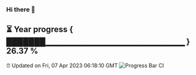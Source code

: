 ### Hi there 👋
⏳ Year progress { ███████▁▁▁▁▁▁▁▁▁▁▁▁▁▁▁▁▁▁▁▁▁▁▁ } 26.37 %
---
⏰ Updated on Fri, 07 Apr 2023 06:18:10 GMT
![Progress Bar CI](https://github.com/liununu/liununu/workflows/Progress%20Bar%20CI/badge.svg)
